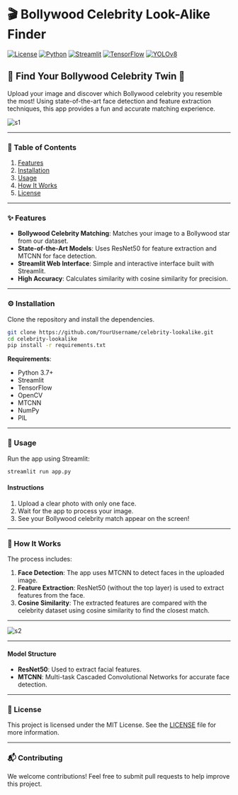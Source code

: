 
# 🎬 Bollywood Celebrity Look-Alike Finder

[![License](https://img.shields.io/badge/license-MIT-blue.svg)](LICENSE)
[![Python](https://img.shields.io/badge/python-3.7%2B-brightgreen)](https://www.python.org/)
[![Streamlit](https://img.shields.io/badge/Streamlit-1.4.0-red)](https://streamlit.io/)
[![TensorFlow](https://img.shields.io/badge/TensorFlow-2.5.0-orange)](https://www.tensorflow.org/)
[![YOLOv8](https://img.shields.io/badge/YOLOv8-ultralytics-yellow)](https://github.com/ultralytics/yolov8)

## 🌟 Find Your Bollywood Celebrity Twin 🌟

Upload your image and discover which Bollywood celebrity you resemble the most! Using state-of-the-art face detection and feature extraction techniques, this app provides a fun and accurate matching experience.

![s1](https://github.com/user-attachments/assets/6f0beb13-95bc-4834-8cc1-9cf4a5c72099)

---

### 📜 Table of Contents
1. [Features](#features)
2. [Installation](#installation)
3. [Usage](#usage)
4. [How It Works](#how-it-works)
5. [License](#license)

---

### ✨ Features
- **Bollywood Celebrity Matching**: Matches your image to a Bollywood star from our dataset.
- **State-of-the-Art Models**: Uses ResNet50 for feature extraction and MTCNN for face detection.
- **Streamlit Web Interface**: Simple and interactive interface built with Streamlit.
- **High Accuracy**: Calculates similarity with cosine similarity for precision.

---

### ⚙️ Installation

Clone the repository and install the dependencies.

```bash
git clone https://github.com/YourUsername/celebrity-lookalike.git
cd celebrity-lookalike
pip install -r requirements.txt
```

**Requirements**:
- Python 3.7+
- Streamlit
- TensorFlow
- OpenCV
- MTCNN
- NumPy
- PIL

---

### 🚀 Usage

Run the app using Streamlit:

```bash
streamlit run app.py
```

#### Instructions
1. Upload a clear photo with only one face.
2. Wait for the app to process your image.
3. See your Bollywood celebrity match appear on the screen!

---

### 🧠 How It Works
The process includes:
1. **Face Detection**: The app uses MTCNN to detect faces in the uploaded image.
2. **Feature Extraction**: ResNet50 (without the top layer) is used to extract features from the face.
3. **Cosine Similarity**: The extracted features are compared with the celebrity dataset using cosine similarity to find the closest match.

---

![s2](https://github.com/user-attachments/assets/726fa727-82f9-48ff-8177-f81464d5113d)


---

#### Model Structure
- **ResNet50**: Used to extract facial features.
- **MTCNN**: Multi-task Cascaded Convolutional Networks for accurate face detection.


---


### 📄 License
This project is licensed under the MIT License. See the [LICENSE](LICENSE) file for more information.

---

### 📬 Contributing
We welcome contributions! Feel free to submit pull requests to help improve this project.
```
